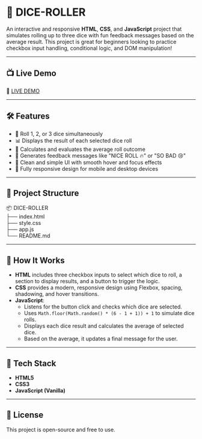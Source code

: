 # 🎲 DICE-ROLLER

An interactive and responsive **HTML**, **CSS**, and **JavaScript** project that simulates rolling up to three dice with fun feedback messages based on the average result. This project is great for beginners looking to practice checkbox input handling, conditional logic, and DOM manipulation!

---

## 📺 Live Demo

🔗 [LIVE DEMO]()

---

## 🛠️ Features

- 🎲 Roll 1, 2, or 3 dice simultaneously
- 📊 Displays the result of each selected dice roll
- 🤖 Calculates and evaluates the average roll outcome
- 🧠 Generates feedback messages like "NICE ROLL 🔥" or "SO BAD 😢"
- 🧼 Clean and simple UI with smooth hover and focus effects
- 📱 Fully responsive design for mobile and desktop devices

---

## 📁 Project Structure

📦 DICE-ROLLER  
├── index.html  
├── style.css  
├── app.js  
└── README.md  

---

## 🧠 How It Works

- **HTML** includes three checkbox inputs to select which dice to roll, a section to display results, and a button to trigger the logic.
- **CSS** provides a modern, responsive design using Flexbox, spacing, shadowing, and hover transitions.
- **JavaScript**:
  - Listens for the button click and checks which dice are selected.
  - Uses `Math.floor(Math.random() * (6 - 1 + 1)) + 1` to simulate dice rolls.
  - Displays each dice result and calculates the average of selected dice.
  - Based on the average, it updates a final message for the user.

---

## 🧰 Tech Stack

- **HTML5**
- **CSS3**
- **JavaScript (Vanilla)**

---

## 📜 License

This project is open-source and free to use.
